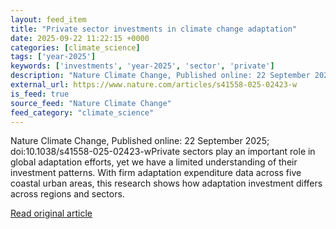 ```yaml
---
layout: feed_item
title: "Private sector investments in climate change adaptation"
date: 2025-09-22 11:22:15 +0000
categories: [climate_science]
tags: ['year-2025']
keywords: ['investments', 'year-2025', 'sector', 'private']
description: "Nature Climate Change, Published online: 22 September 2025; doi:10"
external_url: https://www.nature.com/articles/s41558-025-02423-w
is_feed: true
source_feed: "Nature Climate Change"
feed_category: "climate_science"
---
```


Nature Climate Change, Published online: 22 September 2025; doi:10.1038/s41558-025-02423-wPrivate sectors play an important role in global adaptation efforts, yet we have a limited understanding of their investment patterns. With firm adaptation expenditure data across five coastal urban areas, this research shows how adaptation investment differs across regions and sectors.

[Read original article](https://www.nature.com/articles/s41558-025-02423-w)
